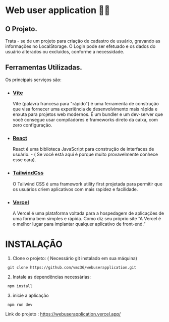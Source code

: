 # Web user application 🧑‍💻

## O Projeto.

Trata - se de um projeto para criação de cadastro de usuário, gravando as informações no LocalStorage. O Login pode ser efetuado e os dados do usuário alterados ou excluídos, conforme a necessidade.

## Ferramentas Utilizadas.

Os principais serviços são:

- ### [Vite](https://vitejs.dev/)

  Vite (palavra francesa para "rápido") é uma ferramenta de construção que visa fornecer uma experiência de desenvolvimento mais rápida e enxuta para projetos web modernos. É um bundler e um dev-server que você consegue usar compiladores e frameworks direto da caixa, com zero configuração.

- ### [React](https://pt-br.reactjs.org/)

  React é uma biblioteca JavaScript para construção de interfaces de usuário. - ( Se você está aqui é porque muito provavelmente conhece esse cara).

- ### [TailwindCss](https://tailwindcss.com/)

  O Tailwind CSS é uma framework utility first projetada para permitir que os usuários criem aplicativos com mais rapidez e facilidade.

- ### [Vercel](https://vercel.com/)
  A Vercel é uma plataforma voltada para a hospedagem de aplicações de uma forma bem simples e rápida. Como diz seu próprio site “A Vercel é o melhor lugar para implantar qualquer aplicativo de front-end.”
  

# INSTALAÇÃO

1. Clone o projeto: ( Necessário git instalado em sua máquina)

```
 git clone https://github.com/vmc36/webuserapplication.git
```

2. Instale as dependências necessárias:

```
 npm install
```

3. inicie a aplicação

```
 npm run dev
```

Link do projeto : https://webuserapplication.vercel.app/
